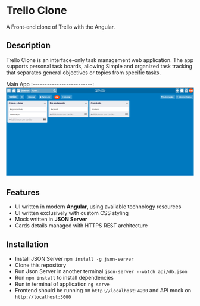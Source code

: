 # Trello Clone

A Front-end clone of Trello with the Angular.

## Description

Trello Clone is an interface-only task management web application. The app supports personal task boards, allowing
Simple and organized task tracking that separates general objectives or topics from specific tasks.

Main App
:-------------------------:
![](src\assets\screenshots\main.png?raw=true "Main")

## Features

- UI written in modern **Angular**, using available technology resources
- UI written exclusively with custom CSS styling
- Mock written in **JSON Server**
- Cards details managed with HTTPS REST architecture

## Installation

- Install JSON Server `npm install -g json-server`
- Clone this repository
- Run Json Server in another terminal `json-server --watch api/db.json`
- Run `npm install` to install dependencies
- Run in terminal of application `ng serve`
- Frontend should be running on `http://localhost:4200` and API mock on `http://localhost:3000`
